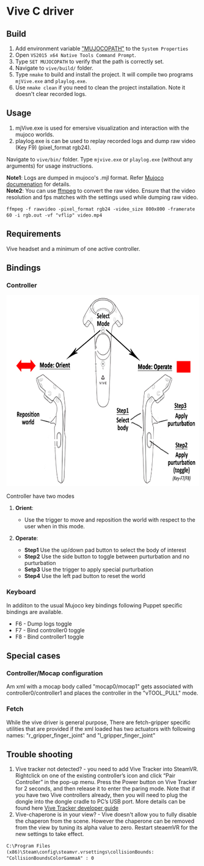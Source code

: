 # Vive C driver

## Build 
1. Add environment variable ["MUJOCOPATH"](..//gallery//adding_system_variables.jpg) to the `System Properties`
2. Open `VS2015 x64 Native Tools Command Prompt`.
3. Type `SET MUJOCOPATH` to verify that the path is correctly set.
3. Navigate to `vive/build/` folder.
4. Type `nmake` to build and install the project. It will compile two programs `mjVive.exe` and `playlog.exe`.
5. Use `nmake clean` if you need to clean the project installation. Note it doesn't clear recorded logs.

## Usage
1. mjVive.exe is used for emersive visualization and interaction with the mujoco worlds.
2. playlog.exe is can be used to replay recorded logs and dump raw video (Key F9) (pixel_format rgb24).   

Navigate to `vive/bin/` folder. Type `mjvive.exe` or `playlog.exe` (without any arguments) for usage instructions. 


**Note1**: Logs are dumped in mujoco's .mjl format. Refer [Mujoco documenation](http://www.mujoco.org/book/haptix.html#uiRecord) for details.  
**Note2**: You can use [ffmpeg](https://ffmpeg.org/) to convert the raw video. Ensure that the video resolution and fps matches with the settings used while dumping raw video.
```
ffmpeg -f rawvideo -pixel_format rgb24 -video_size 800x800 -framerate 60 -i rgb.out -vf "vflip" video.mp4
```

## Requirements
Vive headset and a minimum of one active controller.

## Bindings
### Controller
<p align="center"><img src="controller_bindings.jpg" alt="Controller bindings" height="500"/></p>

Controller have two modes

1. **Orient**:  
    * Use the trigger to move and reposition the world with respect to the user when in this mode.

2. **Operate**:  
    * __Step1__ Use the up/down pad button to select the body of interest 
    * __Step2__ Use the side button to toggle between purturbation and no purturbation
    * __Setp3__ Use the trigger to apply special purturbation
    * __Step4__ Use the left pad button to reset the world


### Keyboard
In addiiton to the usual Mujoco key bindings following Puppet specific bindings are available. 
* F6 - Dump logs toggle
* F7 - Bind controller0 toggle
* F8 - Bind controller1 toggle


## Special cases 

### Controller/Mocap configuration
Am xml with a mocap body called "mocap0/mocap1" gets associated with controller0/controller1 and places the controller in the "vTOOL_PULL" mode.

### Fetch
While the vive driver is general purpose, There are fetch-gripper specific utilities that are provided if the xml loaded has two actuators with following names: "r_gripper_finger_joint" and "l_gripper_finger_joint"

## Trouble shooting 
1. Vive tracker not detected? - you need to add Vive Tracker into SteamVR. Rightclick on one of the existing controller’s icon and click “Pair Controller” in the pop-up menu. Press the Power button on Vive Tracker for 2 seconds, and then release it to enter the paring mode. Note that if you have two Vive controllers already, then you will need to plug the dongle into the dongle cradle to PC’s USB port. More details can be found here [Vive Tracker developer guide](https://dl.vive.com/Tracker/Guideline/HTC_Vive_Tracker_Developer_Guidelines_v1.3.pdf)
2. Vive-chaperone is in your view? - Vive doesn't allow you to fully disable the chaperon from the scene. However the chaperone can be removed from the view by tuning its alpha value to zero. Restart steaemVR for the new settings to take effect. 
```
C:\Program Files (x86)\Steam\config\steamvr.vrsettings\collisionBounds: "CollisionBoundsColorGammaA" : 0
``` 
